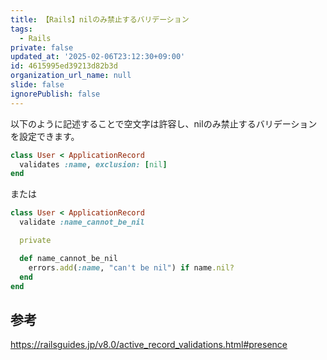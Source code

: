 ```yaml
---
title: 【Rails】nilのみ禁止するバリデーション
tags:
  - Rails
private: false
updated_at: '2025-02-06T23:12:30+09:00'
id: 4615995ed39213d82b3d
organization_url_name: null
slide: false
ignorePublish: false
---
```

以下のように記述することで空文字は許容し、nilのみ禁止するバリデーションを設定できます。

```rb
class User < ApplicationRecord
  validates :name, exclusion: [nil]
end
```

または

```rb
class User < ApplicationRecord
  validate :name_cannot_be_nil

  private

  def name_cannot_be_nil
    errors.add(:name, "can't be nil") if name.nil?
  end
end
```

## 参考
https://railsguides.jp/v8.0/active_record_validations.html#presence
